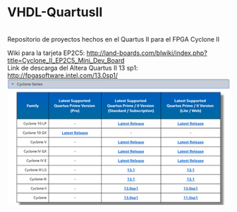# VHDL-QuartusII
<br>
Repositorio de proyectos hechos en el Quartus II para el FPGA Cyclone II<br>

Wiki para la tarjeta EP2C5: http://land-boards.com/blwiki/index.php?title=Cyclone_II_EP2C5_Mini_Dev_Board<br>
Link de descarga del Altera Quartus II 13 sp1: http://fpgasoftware.intel.com/13.0sp1/<br>
<img src="device support list for altera cyclone.PNG"><br>
